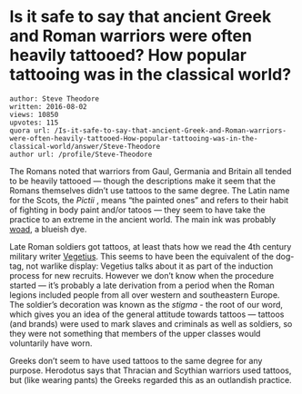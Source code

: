 # Is it safe to say that ancient Greek and Roman warriors were often heavily tattooed? How popular tattooing was in the classical world?

	author: Steve Theodore
	written: 2016-08-02
	views: 10850
	upvotes: 115
	quora url: /Is-it-safe-to-say-that-ancient-Greek-and-Roman-warriors-were-often-heavily-tattooed-How-popular-tattooing-was-in-the-classical-world/answer/Steve-Theodore
	author url: /profile/Steve-Theodore


The Romans noted that warriors from Gaul, Germania and Britain all tended to be heavily tattooed — though the descriptions make it seem that the Romans themselves didn’t use tattoos to the same degree. The Latin name for the Scots, the _Pictii_ , means “the painted ones” and refers to their habit of fighting in body paint and/or tatoos — they seem to have take the practice to an extreme in the ancient world. The main ink was probably [woad](http://www.botgard.ucla.edu/html/botanytextbooks/economicbotany/Isatis/), a blueish dye.

Late Roman soldiers got tattoos, at least thats how we read the 4th century military writer [Vegetius](http://penelope.uchicago.edu/~grout/encyclopaedia_romana/gladiators/vegetius.html). This seems to have been the equivalent of the dog-tag, not warlike display: Vegetius talks about it as part of the induction process for new recruits. However we don’t know when the procedure started — it’s probably a late derivation from a period when the Roman legions included people from all over western and southeastern Europe. The soldier’s decoration was known as the _stigma -_ the root of our word, which gives you an idea of the general attitude towards tattoos — tattoos (and brands) were used to mark slaves and criminals as well as soldiers, so they were not something that members of the upper classes would voluntarily have worn.

Greeks don’t seem to have used tattoos to the same degree for any purpose. Herodotus says that Thracian and Scythian warriors used tattoos, but (like wearing pants) the Greeks regarded this as an outlandish practice.

